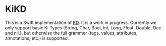 # KiKD

This is a Swift implementation of [KD](https://github.com/kixi-io/Ki.Docs/wiki/Ki-Data-(KD)). It is a work in progress. Currently we only support basic Ki Types (String, Char, Bool, Int, Long, Float, Double, Dec and nil.), but otherwise the full grammer (tags, values, attributes, annotations, etc.) is supported.
